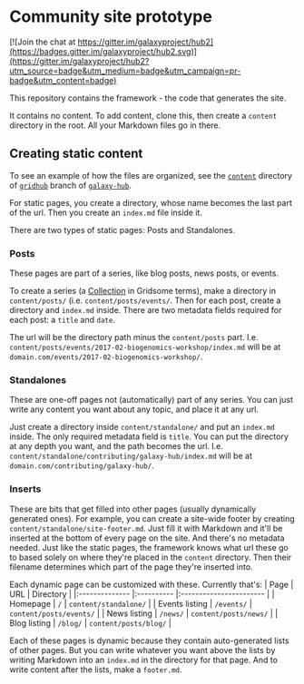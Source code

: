 # Community site prototype

[![Join the chat at https://gitter.im/galaxyproject/hub2](https://badges.gitter.im/galaxyproject/hub2.svg)](https://gitter.im/galaxyproject/hub2?utm_source=badge&utm_medium=badge&utm_campaign=pr-badge&utm_content=badge)

This repository contains the framework - the code that generates the site.

It contains no content. To add content, clone this, then create a `content` directory in the root. All your Markdown files go in there.

## Creating static content

To see an example of how the files are organized, see the [`content`](https://github.com/NickSto/galaxy-hub/tree/gridhub/content) directory of [`gridhub`](https://github.com/NickSto/galaxy-hub/tree/gridhub) branch of [`galaxy-hub`](https://github.com/galaxyproject/galaxy-hub).

For static pages, you create a directory, whose name becomes the last part of the url. Then you create an `index.md` file inside it.

There are two types of static pages: Posts and Standalones.

### Posts

These pages are part of a series, like blog posts, news posts, or events.

To create a series (a [Collection](https://gridsome.org/docs/collections/) in Gridsome terms), make a directory in `content/posts/` (i.e. `content/posts/events/`. Then for each post, create a directory and `index.md` inside. There are two metadata fields required for each post: a `title` and `date`.

The url will be the directory path minus the `content/posts` part. I.e. `content/posts/events/2017-02-biogenomics-workshop/index.md` will be at `domain.com/events/2017-02-biogenomics-workshop/`.

### Standalones

These are one-off pages not (automatically) part of any series. You can just write any content you want about any topic, and place it at any url.

Just create a directory inside `content/standalone/` and put an `index.md` inside. The only required metadata field is `title`. You can put the directory at any depth you want, and the path becomes the url. I.e. `content/standalone/contributing/galaxy-hub/index.md` will be at `domain.com/contributing/galaxy-hub/`.

### Inserts

These are bits that get filled into other pages (usually dynamically generated ones). For example, you can create a site-wide footer by creating `content/standalone/site-footer.md`. Just fill it with Markdown and it'll be inserted at the bottom of every page on the site. And there's no metadata needed. Just like the static pages, the framework knows what url these go to based solely on where they're placed in the `content` directory. Then their filename determines which part of the page they're inserted into.

Each dynamic page can be customized with these. Currently that's:
| Page           | URL        | Directory               |
|:-------------- |:---------- |:----------------------- |
| Homepage       | `/`        | `content/standalone/`   |
| Events listing | `/events/` | `content/posts/events/` |
| News listing   | `/news/`   | `content/posts/news/`   |
| Blog listing   | `/blog/`   | `content/posts/blog/`   |

Each of these pages is dynamic because they contain auto-generated lists of other pages. But you can write whatever you want above the lists by writing Markdown into an `index.md` in the directory for that page. And to write content after the lists, make a `footer.md`.
